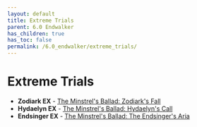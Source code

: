 ```yaml
---
layout: default
title: Extreme Trials
parent: 6.0 Endwalker
has_children: true
has_toc: false
permalink: /6.0_endwalker/extreme_trials/
---
```


# Extreme Trials

- **Zodiark EX** - [The Minstrel's Ballad: Zodiark's Fall](zodiark/README.md)
- **Hydaelyn EX** - [The Minstrel's Ballad: Hydaelyn's Call](hydaelyn/README.md)
- **Endsinger EX** - [The Minstrel's Ballad: The Endsinger's Aria](endsinger/README.md)